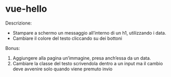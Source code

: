 # vue-hello

Descrizione:

 - Stampare a schermo un messaggio all’interno di un h1, utilizzando i data.
 - Cambiare il colore del testo cliccando su dei bottoni

Bonus:

1. Aggiungere alla pagina un’immagine, presa anch’essa da un data.
2. Cambiare la classe del testo scrivendola dentro a un input ma il cambio deve avvenire solo quando viene premuto invio
